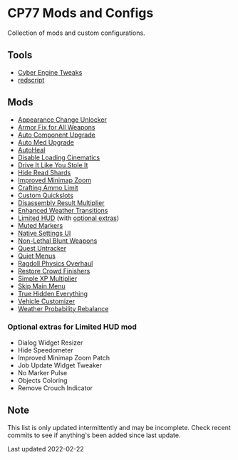 # CP77 Mods and Configs

Collection of mods and custom configurations.

## Tools
- [Cyber Engine Tweaks](https://www.nexusmods.com/cyberpunk2077/mods/107)
- [redscript](https://www.nexusmods.com/cyberpunk2077/mods/1511)

## Mods
- [Appearance Change Unlocker](https://www.nexusmods.com/cyberpunk2077/mods/3850)
- [Armor Fix for All Weapons](https://www.nexusmods.com/cyberpunk2077/mods/2834)
- [Auto Component Upgrade](https://www.nexusmods.com/cyberpunk2077/mods/2264)
- [Auto Med Upgrade](https://www.nexusmods.com/cyberpunk2077/mods/2248)
- [AutoHeal](https://www.nexusmods.com/cyberpunk2077/mods/2148)
- [Disable Loading Cinematics](https://www.nexusmods.com/cyberpunk2077/mods/3105)
- [Drive It Like You Stole It](https://www.nexusmods.com/cyberpunk2077/mods/348)
- [Hide Read Shards](https://www.nexusmods.com/cyberpunk2077/mods/2820)
- [Improved Minimap Zoom](https://www.nexusmods.com/cyberpunk2077/mods/2959)
- [Crafting Ammo Limit](https://www.nexusmods.com/cyberpunk2077/mods/2077)
- [Custom Quickslots](https://www.nexusmods.com/cyberpunk2077/mods/3096)
- [Disassembly Result Multiplier](https://www.nexusmods.com/cyberpunk2077/mods/2877?tab=files&file_id=14864)
- [Enhanced Weather Transitions](https://www.nexusmods.com/cyberpunk2077/mods/3901)
- [Limited HUD](https://www.nexusmods.com/cyberpunk2077/mods/2592) (with [optional extras](https://www.nexusmods.com/cyberpunk2077/mods/2592?tab=files))
- [Muted Markers](https://www.nexusmods.com/cyberpunk2077/mods/1727)
- [Native Settings UI](https://www.nexusmods.com/cyberpunk2077/mods/3518)
- [Non-Lethal Blunt Weapons](https://www.nexusmods.com/cyberpunk2077/mods/3195)
- [Quest Untracker](https://www.nexusmods.com/cyberpunk2077/mods/3154)
- [Quiet Menus](https://www.nexusmods.com/cyberpunk2077/mods/3678)
- [Ragdoll Physics Overhaul](https://www.nexusmods.com/cyberpunk2077/mods/3858)
- [Restore Crowd Finishers](https://www.nexusmods.com/cyberpunk2077/mods/2277)
- [Simple XP Multiplier](https://www.nexusmods.com/cyberpunk2077/mods/3136)
- [Skip Main Menu](https://www.nexusmods.com/cyberpunk2077/mods/2437)
- [True Hidden Everything](https://www.nexusmods.com/cyberpunk2077/mods/2206)
- [Vehicle Customizer](https://www.nexusmods.com/cyberpunk2077/mods/3689)
- [Weather Probability Rebalance](https://www.nexusmods.com/cyberpunk2077/mods/3196)

### Optional extras for Limited HUD mod

- Dialog Widget Resizer
- Hide Speedometer
- Improved Minimap Zoom Patch
- Job Update Widget Tweaker
- No Marker Pulse
- Objects Coloring
- Remove Crouch Indicator

## Note

This list is only updated intermittently and may be incomplete. Check recent commits to see if anything's been added since last update.

Last updated 2022-02-22
